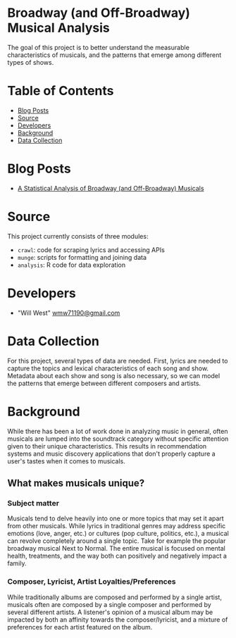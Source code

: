 # Broadway (and Off-Broadway) Musical Analysis
The goal of this project is to better understand the measurable
characteristics of musicals, and the patterns that emerge among different
types of shows.

# Table of Contents
* [Blog Posts](#blog-posts)
* [Source](#source)
* [Developers](#developers)
* [Background](#background)
* [Data Collection](#data-collection)

# Blog Posts
* [A Statistical Analysis of Broadway (and Off-Broadway) Musicals](http://willwest.me/a-statistical-analysis-of-broadway-and-off-broadway-musicals.html)

# Source
This project currently consists of three modules:
* `crawl`: code for scraping lyrics and accessing APIs
* `munge`: scripts for formatting and joining data
* `analysis`: R code for data exploration

# Developers
* "Will West" wmw71190@gmail.com

# Data Collection
For this project, several types of data are needed. First, lyrics are needed
to capture the topics and lexical characteristics of each song and show.
Metadata about each show and song is also necessary, so we can model the
patterns that emerge between different composers and artists.


# Background
While there has been a lot of work done in analyzing music in
general, often musicals are lumped into the soundtrack category without 
specific attention given to their unique characteristics. This results in 
recommendation systems and music discovery applications that don't properly
capture a user's tastes when it comes to musicals.

## What makes musicals unique?

### Subject matter
Musicals tend to delve heavily into one or more topics that may set it apart
from other musicals. While lyrics in traditional genres may address specific
emotions (love, anger, etc.) or cultures (pop culture, politics, etc.),
a musical can revolve completely around a single topic. Take for example
the popular broadway musical Next to Normal. The entire musical is focused
on mental health, treatments, and the way both can positively and negatively
impact a family.

### Composer, Lyricist, Artist Loyalties/Preferences
While traditionally albums are composed and performed by a single artist, 
musicals often are composed by a single composer and performed by several
different artists. A listener's opinion of a musical album may be impacted
by both an affinity towards the composer/lyricist, and a mixture of
preferences for each artist featured on the album.
